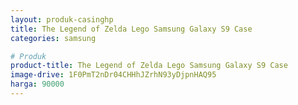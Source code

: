 ```yaml
---
layout: produk-casinghp
title: The Legend of Zelda Lego Samsung Galaxy S9 Case
categories: samsung

# Produk
product-title: The Legend of Zelda Lego Samsung Galaxy S9 Case
image-drive: 1F0PmT2nDr04CHHhJZrhN93yDjpnHAQ95
harga: 90000
---
```

